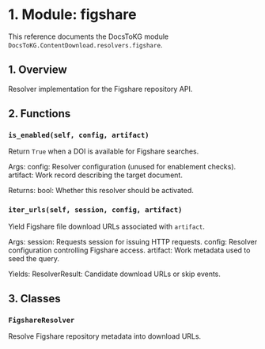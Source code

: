 # 1. Module: figshare

This reference documents the DocsToKG module ``DocsToKG.ContentDownload.resolvers.figshare``.

## 1. Overview

Resolver implementation for the Figshare repository API.

## 2. Functions

### `is_enabled(self, config, artifact)`

Return ``True`` when a DOI is available for Figshare searches.

Args:
config: Resolver configuration (unused for enablement checks).
artifact: Work record describing the target document.

Returns:
bool: Whether this resolver should be activated.

### `iter_urls(self, session, config, artifact)`

Yield Figshare file download URLs associated with ``artifact``.

Args:
session: Requests session for issuing HTTP requests.
config: Resolver configuration controlling Figshare access.
artifact: Work metadata used to seed the query.

Yields:
ResolverResult: Candidate download URLs or skip events.

## 3. Classes

### `FigshareResolver`

Resolve Figshare repository metadata into download URLs.
